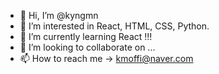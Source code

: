 - 👋 Hi, I’m @kyngmn
- 👀 I’m interested in React, HTML, CSS, Python.
- 🌱 I’m currently learning React !!!
- 💞️ I’m looking to collaborate on ...
- 📫 How to reach me -> kmoffi@naver.com

<!---
kyngmn/kyngmn is a ✨ special ✨ repository because its `README.md` (this file) appears on your GitHub profile.
You can click the Preview link to take a look at your changes.
--->
